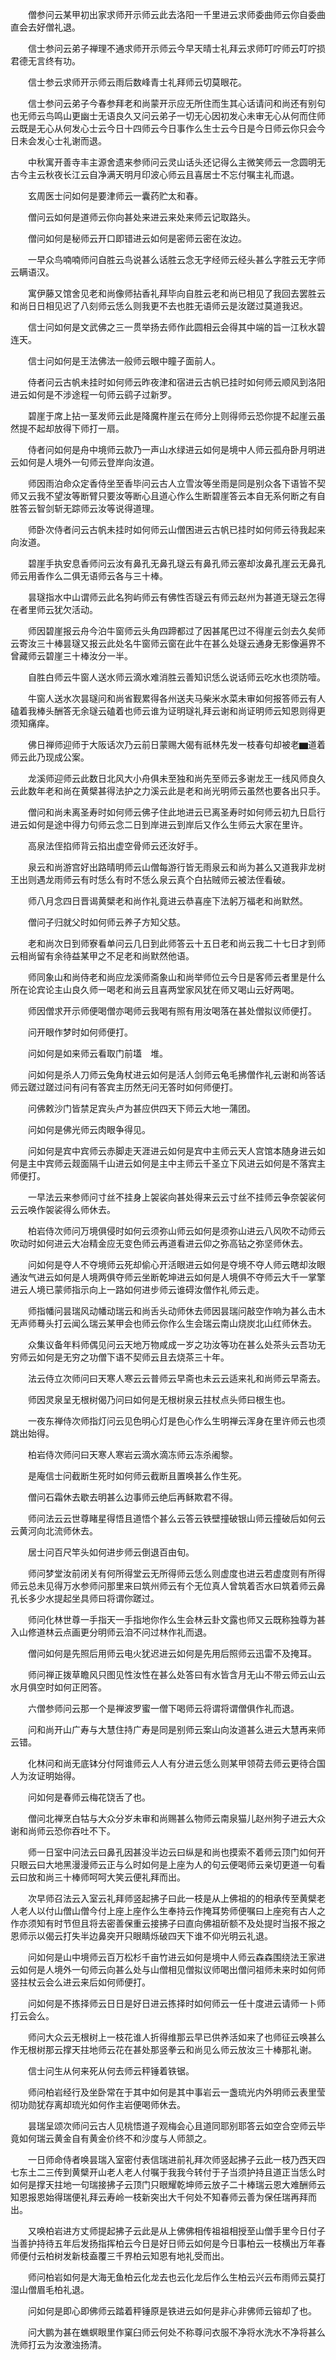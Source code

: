 <!-- { "loadSidebar": true } -->

　　僧参问云某甲初出家求师开示师云此去洛阳一千里进云求师委曲师云你自委曲直会去好僧礼退。

　　信士参问云弟子禅理不通求师开示师云今早天晴士礼拜云求师叮咛师云叮咛损君德无言终有功。

　　信士参云求师开示师云雨后数峰青士礼拜师云切莫眼花。

　　信士参问云弟子今春参拜老和尚蒙开示应无所住而生其心话请问和尚还有别句也无师云鸟鸣山更幽士无语良久又问云弟子一切无心因初发心未审无心从何而住师云既是无心从何发心士云今日十四师云今日事作么生士云今日是今日师云你只会今日未会发心士礼谢而退。

　　中秋寓开善寺丰主源舍遗来参师问云灵山话头还记得么主微笑师云一念圆明无古今主云秋夜长江云自净满天明月印波心师云且喜居士不忘付嘱主礼而退。

　　玄周医士问如何是要津师云一囊药贮太和春。

　　僧问云如何是道师云你向甚处来进云来处来师云记取路头。

　　僧问如何是秘师云开口即错进云如何是密师云密在汝边。

　　一早众鸟喃喃师问自胜云鸟说甚么话胜云念无字经师云经头甚么字胜云无字师云瞒语汉。

　　寓伊藤又馆舍见老和尚像师拈香礼拜毕向自胜云老和尚已相见了我回去罢胜云和尚日日相见迟了八刻师云恁么则我更不去也胜无语师云是汝蹉过莫道我迟。

　　信士问如何是文武佛之三一贯举扬去师作此圆相云会得其中端的旨一江秋水碧连天。

　　信士问如何是王法佛法一般师云眼中瞳子面前人。

　　侍者问云古帆未挂时如何师云昨夜津和宿进云古帆已挂时如何师云顺风到洛阳进云如何是不涉途程一句师云鹞子过新罗。

　　碧崖于席上拈一茎发师云此是降魔杵崖云在师分上则得师云恐你提不起崖云虽然提不起却放得下师打一扇。

　　侍者问如何是舟中境师云款乃一声山水绿进云如何是境中人师云孤舟卧月明进云如何是人境外一句师云登岸向汝道。

　　师因雨泊命众定香侍坐至香毕问云古人立雪汝等坐雨是同是别众各下语皆不契师又云我不望汝等断臂只要汝等断心且道心作么生断碧崖答云本自无系何断之有自胜答云智剑斩无踪师云汝等说得道理。

　　师卧次侍者问云古帆未挂时如何师云山僧困进云古帆已挂时如何师云待我起来向汝道。

　　碧崖手执安息香师问云汝有鼻孔无鼻孔璲云有鼻孔师云塞却汝鼻孔崖云无鼻孔师云用香作么二俱无语师云各与三十棒。

　　昙璲指水中山谓师云此名狗屿师云有佛性否璲云有师云赵州为甚道无璲云怎得在者里师云犹欠活动。

　　师因碧崖报云舟今泊牛窗师云头角四蹄都过了因甚尾巴过不得崖云剑去久矣师云寄汝三十棒昙璲又报云此处名牛窗师云窗在此牛在甚么处璲云通身无影像遍界不曾藏师云碧崖三十棒汝分一半。

　　自胜白师云牛窗人送水师云滴水难消胜云善知识恁么说话师云吃水也须防噎。

　　牛窗人送水次昙璲问和尚省觐累得各州送夫马柴米水菜未审如何报答师云有人磕着我棒头酬答无余璲云磕着也师云谁为证明璲礼拜云谢和尚证明师云知恩则得更须知痛痒。

　　佛日禅师迎师于大阪话次乃云前日蒙赐大偈有祇林先发一枝春句却被老▆道着师云此乃现成公案。

　　龙溪师迎师云此数日北风大小舟俱未至独和尚先至师云多谢龙王一线风师良久云此数年老和尚在黄檗甚得法护之力溪云此是老和尚光明师云虽然也要各出只手。

　　僧问和尚未离圣寿时如何师云佛子住此地进云已离圣寿时如何师云初九日启行进云如何是途中得力句师云念二日到岸进云到岸后又作么生师云大家在里许。

　　高泉法侄掐师背云掐出虚空骨师云还汝好手。

　　泉云和尚游宫好出路晴明师云山僧每游行皆无雨泉云和尚为甚么又道我非龙树王出则遇龙雨师云有时恁么有时不恁么泉云真个白拈贼师云被法侄看破。

　　师八月念四日晋谒黄檗老和尚作礼竟进云恭喜座下法躬万福老和尚默然。

　　僧问子归就父时如何师云养子方知父慈。

　　老和尚次日到师寮看单问云几日到此师答云十五日老和尚云我二十七日才到师云相尚留有余待益某甲之不足老和尚默然他语。

　　师同象山和尚侍老和尚应龙溪师斋象山和尚举师位云今日是客师云者里是什么所在论宾论主山良久师一喝老和尚云且喜两堂家风犹在师又喝山云好两喝。

　　师因僧求开示师便喝僧亦喝师云我喝有照有用汝喝落在甚处僧拟议师便打。

　　问开眼作梦时如何师便打。

　　问如何是如来师云看取门前壒　堆。

　　问如何是杀人刀师云兔角杖进云如何是活人剑师云龟毛拂僧作礼云谢和尚答话师云蹉过蹉过问有问有答宾主历然无问无答时如何师便打。

　　问佛敕沙门皆禁足宾头卢为甚应供四天下师云大地一蒲团。

　　问如何是佛光师云肉眼争得见。

　　问如何是宾中宾师云赤脚走天涯进云如何是宾中主师云天人宫馆本随身进云如何是主中宾师云觌面隔千山进云如何是主中主师云千圣立下风进云如何是不落宾主师便打。

　　一早法云来参师问寸丝不挂身上袈裟向甚处得来云云寸丝不挂师云争奈袈裟何云云唤作袈裟得么师休去。

　　柏岩侍次师问万境俱侵时如何云须弥山师云如何是须弥山进云八风吹不动师云吹动时如何进云大冶精金应无变色师云再道看进云仰之弥高钻之弥坚师休去。

　　问如何是夺人不夺境师云死却偷心开活眼进云如何是夺境不夺人师云瞎却汝眼通汝气进云如何是人境两俱夺师云坐断乾坤进云如何是人境俱不夺师云大千一掌擎进云人境已蒙师指示向上一路如何进步师云谁碍汝僧作礼师云走。

　　师指幡问昙瑞风动幡动瑞云和尚舌头动师休去师因昙瑞问敲空作响为甚么击木无声师蓦头打云闻么瑞云某甲会也师云你作么生会瑞云南山烧炭北山红师休去。

　　众集议备年料师偶见问云天地万物咸成一岁之功汝等功在甚么处茶头云吾功无穷师云如何是无穷之功僧下语不契师云且去烧茶三十年。

　　法云侍立次师问曰天寒人寒云云普师云早斋也未云云适来礼和尚师云早斋去。

　　师因灵泉呈无根树偈乃问曰如何是无根树泉云拄杖点头师曰根生也。

　　一夜东禅侍次师指灯问云见色明心灯是色心作么生明禅云浑身在里许师云也须跳出始得。

　　柏岩侍次师问曰天寒人寒岩云滴水滴冻师云冻杀阇黎。

　　是庵信士问截断生死时如何师云截断且置唤甚么作生死。

　　僧问石霜休去歇去明甚么边事师云绝后再稣欺君不得。

　　师问法云云世尊睹星得悟且道悟个甚么云答云铁壁撞破银山师云撞破后如何云云黄河向北流师休去。

　　居士问百尺竿头如何进步师云倒退百由旬。

　　师问梦堂汝前闭关有何所得堂云无所得师云恁么则虚度也进云若虚度则有所得师云总未见得万水参师问那里来曰筑州师云有个无位真人曾筑着否水曰筑着师云鼻孔长多少水提起坐具师曰将谓你蹉过。

　　师问化林世尊一手指天一手指地你作么生会林云卦文露也师又云既称独尊为甚入山修道林云点画更分明师云洎不问过林作礼而退。

　　僧问如何是先照后用师云电火犹迟进云如何是先用后照师云迅雷不及掩耳。

　　师问禅正拨草瞻风只图见性汝性在甚么处答曰有水皆含月无山不带云师云山云水月俱空时如何正罔答。

　　六僧参师问云那一个是禅波罗蜜一僧下喝师云将谓将谓僧俱作礼而退。

　　问和尚开山广寿与大慧住持广寿是同是别师云案山向汝道甚么进云大慧再来师云错。

　　化林问和尚无底钵分付阿谁师云人人有分进云恁么则某甲领荷去师云更待合国人为汝证明始得。

　　问如何是春师云梅花饶舌了也。

　　僧问北禅烹白牯与大众分岁未审和尚赐甚么物师云南泉猫儿赵州狗子进云大众谢和尚师云恐你吞吐不下。

　　师一日室中问法云曰鼻孔因甚没半边云曰纵是和尚也摸索不着师云顶门如何开只眼云曰大地黑漫漫师云正与么时如何是上座为人的句云便喝师云亲切更道一句看云曰放和尚三十棒师呵呵大笑云便礼拜而出。

　　次早师召法云入室云礼拜师竖起拂子曰此一枝是从上佛祖的的相承传至黄檗老人老人以付山僧山僧今付上座上座作么生奉持云作掩耳势师便嘱曰上座宛有古人之作亦须知有时节但且将去密善保重云接拂子曰直向佛祖斫额不及处提时当报不报之恩师示以偈云打失半边鼻突开只眼睛烁破四天下谁不仰光明云礼退。

　　问如何是山中境师云百万松杉千亩竹进云如何是境中人师云森森围绕法王家进云如何是人境外一句师云向甚么处与山僧相见僧拟议师喝出僧问祖师未来时如何师竖拄杖云会么进云来后如何师便打。

　　问如何是不拣择师云日日是好日进云拣择时如何师云一任十度进云请师一卜师打云会么。

　　师问大众云无根树上一枝花谁人折得维那云早已供养活如来了也师征云唤甚么作无根树那云撑天拄地师云花在甚处那竖拳云和尚见么师云放汝三十棒那礼谢。

　　信士问生从何来死从何去师云秤锤着铁锯。

　　师问柏岩经行及坐卧常在于其中如何是其中事岩云一盏琉光内外明师云表里莹彻功勋犹存离却琉光如何作主岩便喝师休去。

　　昙瑞呈颂次师问云古人见桃悟道子观梅会心且道同耶别耶答云如空合空师云毕竟如何瑞云黄金自有黄金价终不和沙度与人师颔之。

　　一日师命侍者唤昙瑞入室密付表信瑞进前礼拜次师竖起拂子云此一枝乃西天四七东土二三传到黄檗开山老人老人付嘱于我我今转付于子当须护持且道正当恁么时如何是撑天拄地一句瑞接拂子云顶门只眼耀乾坤师云放子二十棒瑞云恩大难酬师云知恩报恩始得瑞便礼拜云寿岭一枝新突出大千何处不知春师云善为保任瑞再拜而出。

　　又唤柏岩进方丈师提起拂子云此是从上佛佛相传祖祖相授至山僧手里今日付子当善护持待五年后发扬指挥柏云今日是好日师云如何是今日事柏云一枝横出万年春师便付云柏树发新枝盍覆三千界柏云知恩有地礼受而出。

　　师问柏岩如何是大海无鱼柏云化龙去也云化龙后作么生柏云兴云布雨师云莫打湿山僧眉毛柏礼退。

　　问如何是即心即佛师云踏着秤锤原是铁进云如何是非心非佛师云镕却了也。

　　问大鹏为甚在蟭螟眼里作窠臼师云何处不称尊问衣服不净将水洗水不净将甚么洗师打云为汝激浊扬清。

